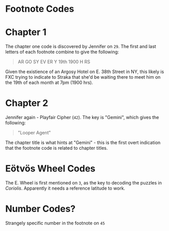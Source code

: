 # Footnote Codes

# Chapter 1
The chapter one code is discovered by Jennifer on `29`. The first and last letters of each footnote combine to give the following:

> AR GO SY EV ER Y 19th 1900  H RS

Given the existience of an Argosy Hotel on E. 38th Street in NY, this likely is FXC trying to indicate to Straka that she'd be waiting there to meet him on the 19th of each month at 7pm (1900 hrs). 

# Chapter 2
Jennifer again - Playfair Cipher (`42`). The key is "Gemini", which gives the following:

> "Looper Agent"

The chapter title is what hints at "Gemini" - this is the first overt indication that the footnote code is related to chapter titles.

# Eötvös Wheel Codes

The E. Wheel is first mentioned on `3`, as the key to decoding the puzzles in *Coriolis*. Apparently it needs a reference latitude to work.

# Number Codes?

Strangely specific number in the footnote on `45`